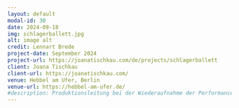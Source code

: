 ```yaml
---
layout: default
modal-id: 30
date: 2024-09-18
img: schlagerballett.jpg
alt: image alt
credit: Lennart Brede
project-date: September 2024
project-url: https://joanatischkau.com/de/projects/schlagerballett
client: Joana Tischkau
client-url: https://joanatischkau.com/
venue: Hebbel am Ufer, Berlin
venue-url: https://hebbel-am-ufer.de/
#description: Produktionsleitung bei der Wiederaufnahme der Performance "Fortune Teller" des Berliner Performanceduos <a href="http://www.quastknoblich.de">Quast & Knoblich</a> in den Sophiensälen / Berlin - Erstellung des Finanzplans, Betreuung des Budgets, Erstellen von Zeitplänen, Kommunikation mit Spielort und Beteiligten, Organisation und Betreuung der Proben und Aufführungen, sowie Abrechnung des Projekts.
---
```

